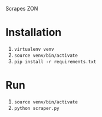 Scrapes ZON

# Installation

1. `virtualenv venv`
2. `source venv/bin/activate`
3. `pip install -r requirements.txt`

# Run

1. `source venv/bin/activate`
2. `python scraper.py`